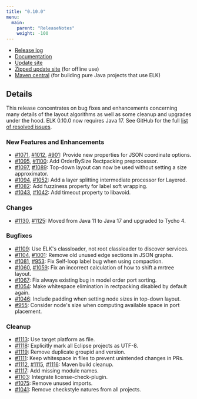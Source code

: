 ```yaml
---
title: "0.10.0"
menu:
  main:
    parent: "ReleaseNotes"
    weight: -100
---
```


* [Release log](https://projects.eclipse.org/projects/modeling.elk/releases/0.10.0)
* [Documentation](https://download.eclipse.org/elk/updates/releases/0.10.0/elk-0.10.0-docs.zip)
* [Update site](https://download.eclipse.org/elk/updates/releases/0.10.0/)
* [Zipped update site](https://download.eclipse.org/elk/updates/releases/0.10.0/elk-0.10.0.zip) (for offline use)
* [Maven central](https://repo.maven.apache.org/maven2/org/eclipse/elk/) (for building pure Java projects that use ELK)



## Details

This release concentrates on bug fixes and enhancements concerning many details of the layout algorithms as well as some cleanup and upgrades under the hood. ELK 0.10.0 now requires Java 17. See GitHub for the full [list of resolved issues](https://github.com/eclipse-elk/elk/milestone/20?closed=1).

### New Features and Enhancements
- [#1071](https://github.com/eclipse-elk/elk/pull/1071), [#1012](https://github.com/eclipse-elk/elk/pull/1012), [#901](https://github.com/eclipse-elk/elk/pull/901): Provide new properties for JSON coordinate options.
- [#1095](https://github.com/eclipse-elk/elk/pull/1095), [#1100](https://github.com/eclipse-elk/elk/pull/1100): Add OrderBySize Rectpacking preprocessor.
- [#1097](https://github.com/eclipse-elk/elk/pull/1097), [#1089](https://github.com/eclipse-elk/elk/pull/1089): Top-down layout can now be used without setting a size approximator.
- [#1094](https://github.com/eclipse-elk/elk/pull/1094), [#1052](https://github.com/eclipse-elk/elk/pull/1052): Add a layer splitting intermediate processor for Layered.
- [#1082](https://github.com/eclipse-elk/elk/pull/1082): Add fuzziness property for label soft wrapping.
- [#1043](https://github.com/eclipse-elk/elk/pull/1043), [#1042](https://github.com/eclipse-elk/elk/pull/1042): Add timeout property to libavoid.

### Changes
- [#1130](https://github.com/eclipse-elk/elk/pull/1130), [#1125](https://github.com/eclipse-elk/elk/pull/1125): Moved from Java 11 to Java 17 and upgraded to Tycho 4.

### Bugfixes
- [#1109](https://github.com/eclipse-elk/elk/pull/1109): Use ELK's classloader, not root classloader to discover services.
- [#1104](https://github.com/eclipse-elk/elk/pull/1104), [#1001](https://github.com/eclipse-elk/elk/pull/1001): Remove old unused edge sections in JSON graphs.
- [#1081](https://github.com/eclipse-elk/elk/pull/1081), [#953](https://github.com/eclipse-elk/elk/pull/953): Fix Self-loop label bug when using compaction.
- [#1060](https://github.com/eclipse-elk/elk/pull/1060), [#1059](https://github.com/eclipse-elk/elk/pull/1059): Fix an incorrect calculation of how to shift a mrtree layout.
- [#1067](https://github.com/eclipse-elk/elk/pull/1067): Fix always existing bug in model order port sorting.
- [#1054](https://github.com/eclipse-elk/elk/pull/1054): Make whitespace elimination in rectpacking disabled by default again.
- [#1046](https://github.com/eclipse-elk/elk/pull/1046): Include padding when setting node sizes in top-down layout.
- [#955](https://github.com/eclipse-elk/elk/pull/955): Consider node's size when computing available space in port placement.

### Cleanup
- [#1113](https://github.com/eclipse-elk/elk/pull/1113): Use target platform as file.
- [#1118](https://github.com/eclipse-elk/elk/pull/1118): Explicitly mark all Eclipse projects as UTF-8.
- [#1119](https://github.com/eclipse-elk/elk/pull/1119): Remove duplicate groupid and version.
- [#1111](https://github.com/eclipse-elk/elk/pull/1111): Keep whitespace in files to prevent unintended changes in PRs.
- [#1112](https://github.com/eclipse-elk/elk/pull/1112), [#1115](https://github.com/eclipse-elk/elk/pull/1115), [#1116](https://github.com/eclipse-elk/elk/pull/1116): Maven build cleanup.
- [#1117](https://github.com/eclipse-elk/elk/pull/1117): Add missing module names.
- [#1103](https://github.com/eclipse-elk/elk/pull/1103): Integrate license-check-plugin.
- [#1075](https://github.com/eclipse-elk/elk/pull/1075): Remove unused imports.
- [#1041](https://github.com/eclipse-elk/elk/pull/1041): Remove checkstyle natures from all projects.
